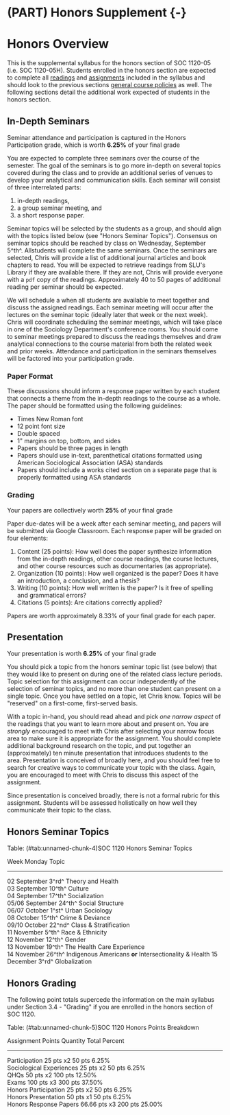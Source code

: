 # (PART) Honors Supplement {-}

# Honors Overview

This is the supplemental syllabus for the honors section of SOC 1120-05 (i.e. SOC 1120-05H). Students enrolled in the honors section are expected to complete all [readings](/lecture-schedule.html) and [assignments](/assignments-and-grading.html) included in the syllabus and should look to the previous sections [general course policies](/course-policies.html) as well. The following sections detail the additional work expected of students in the honors section.

## In-Depth Seminars

<div class="rmdtip">
<p>Seminar attendance and participation is captured in the Honors Participation grade, which is worth <strong>6.25%</strong> of your final grade</p>
</div>

You are expected to complete three seminars over the course of the semester. The goal of the seminars is to go more in-depth on several topics covered during the class and to provide an additional series of venues to develop your analytical and communication skills. Each seminar will consist of three interrelated parts:

1.  in-depth readings,
2.  a group seminar meeting, and
3.  a short response paper.

Seminar topics will be selected by the students as a group, and should align with the topics listed below (see "Honors Seminar Topics"). Consensus on seminar topics should be reached by class on Wednesday, September 5^th^. Allstudents will complete the same seminars. Once the seminars are selected, Chris will provide a list of additional journal articles and book chapters to read. You will be expected to retrieve readings from SLU's Library if they are available there. If they are not, Chris will provide everyone with a `pdf` copy of the readings. Approximately 40 to 50 pages of additional reading per seminar should be expected.

We will schedule a when all students are available to meet together and discuss the assigned readings. Each seminar meeting will occur after the lectures on the seminar topic (ideally later that week or the next week). Chris will coordinate scheduling the seminar meetings, which will take place in one of the Sociology Department's conference rooms. You should come to seminar meetings prepared to discuss the readings themselves and draw analytical connections to the course material from both the related week and prior weeks. Attendance and participation in the seminars themselves will be factored into your participation grade.

### Paper Format

These discussions should inform a response paper written by each student that connects a theme from the in-depth readings to the course as a whole. The paper should be formatted using the following guidelines:

* Times New Roman font
* 12 point font size
* Double spaced
* 1" margins on top, bottom, and sides
* Papers should be three pages in length
* Papers should use in-text, parenthetical citations formatted using American Sociological Association (ASA) standards
* Papers should include a works cited section on a separate page that is properly formatted using ASA standards

### Grading

<div class="rmdtip">
<p>Your papers are collectively worth <strong>25%</strong> of your final grade</p>
</div>

Paper due-dates will be a week after each seminar meeting, and papers will be submitted via Google Classroom. Each response paper will be graded on four elements:

1.  Content (25 points): How well does the paper synthesize information
    from the in-depth readings, other course readings, the course
    lectures, and other course resources such as documentaries (as
    appropriate).
2.  Organization (10 points): How well organized is the paper? Does it
    have an introduction, a conclusion, and a thesis?
3.  Writing (10 points): How well written is the paper? Is it free of
    spelling and grammatical errors?
4.  Citations (5 points): Are citations correctly applied?

Papers are worth approximately 8.33% of your final grade for each paper.

## Presentation

<div class="rmdtip">
<p>Your presentation is worth <strong>6.25%</strong> of your final grade</p>
</div>

You should pick a topic from the honors seminar topic list (see below) that they would like to present on during one of the related class lecture periods. Topic selection for this assignment can occur independently of the selection of seminar topics, and no more than one student can present on a single topic. Once you have settled on a topic, let Chris know. Topics will be "reserved" on a first-come, first-served basis.

With a topic in-hand, you should read ahead and pick *one narrow aspect* of the readings that you want to learn more about and present on. You are *strongly* encouraged to meet with Chris after selecting your narrow focus area to make sure it is appropriate for the assignment. You should complete additional background research on the topic, and put together an (approximately) ten minute presentation that introduces students to the area. Presentation is conceived of broadly here, and you should feel free to search for creative ways to communicate your topic with the class. Again, you are encouraged to meet with Chris to discuss this aspect of the assignment.

Since presentation is conceived broadly, there is not a formal rubric for this assignment. Students will be assessed holistically on how well they communicate their topic to the class.

## Honors Seminar Topics


Table: (\#tab:unnamed-chunk-4)SOC 1120 Honors Seminar Topics

Week    Monday             Topic                                                  
------  -----------------  -------------------------------------------------------
02      September 3^rd^    Theory and Health                                      
03      September 10^th^   Culture                                                
04      September 17^th^   Socialization                                          
05/06   September 24^th^   Social Structure                                       
06/07   October 1^st^      Urban Sociology                                        
08      October 15^th^     Crime & Deviance                                       
09/10   October 22^nd^     Class & Stratification                                 
11      November 5^th^     Race & Ethnicity                                       
12      November 12^th^    Gender                                                 
13      November 19^th^    The Health Care Experience                             
14      November 26^th^    Indigenous Americans **or** Intersectionality & Health 
15      December 3^rd^     Globalization                                          

## Honors Grading

The following point totals supercede the information on the main syllabus under Section 3.4 - "Grading" if you are enrolled in the honors section of SOC 1120.


Table: (\#tab:unnamed-chunk-5)SOC 1120 Honors Points Breakdown

Assignment                 Points      Quantity   Total     Percent 
-------------------------  ----------  ---------  --------  --------
Participation              25 pts      x2         50 pts    6.25%   
Sociological Experiences   25 pts      x2         50 pts    6.25%   
QHQs                       50 pts      x2         100 pts   12.50%  
Exams                      100 pts     x3         300 pts   37.50%  
Honors Participation       25 pts      x2         50 pts    6.25%   
Honors Presentation        50 pts      x1         50 pts    6.25%   
Honors Response Papers     66.66 pts   x3         200 pts   25.00%  

